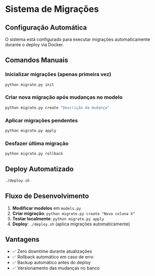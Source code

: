 # Sistema de Migrações

## Configuração Automática
O sistema está configurado para executar migrações automaticamente durante o deploy via Docker.

## Comandos Manuais

### Inicializar migrações (apenas primeira vez)
```bash
python migrate.py init
```

### Criar nova migração após mudanças no modelo
```bash
python migrate.py create "Descrição da mudança"
```

### Aplicar migrações pendentes
```bash
python migrate.py apply
```

### Desfazer última migração
```bash
python migrate.py rollback
```

## Deploy Automatizado
```bash
./deploy.sh
```

## Fluxo de Desenvolvimento

1. **Modificar modelos** em `models.py`
2. **Criar migração**: `python migrate.py create "Nova coluna X"`
3. **Testar localmente**: `python migrate.py apply`
4. **Deploy**: `./deploy.sh` (aplica migrações automaticamente)

## Vantagens
- ✅ Zero downtime durante atualizações
- ✅ Rollback automático em caso de erro
- ✅ Backup automático antes do deploy
- ✅ Versionamento das mudanças no banco